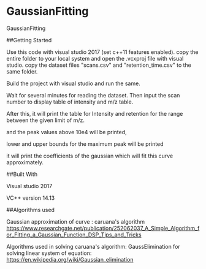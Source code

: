 # GaussianFitting
GaussianFitting

##Getting Started

Use  this code with visual studio 2017 (set c++11 features enabled). copy the entire folder to your local system and open the .vcxproj file with visual studio. copy the dataset files "scans.csv" and "retention_time.csv" to the same folder. 

Build the project with visual studio and run the same.

Wait for several minutes for reading the dataset. Then input the scan number to display table of intensity and m/z table. 

After this, it will print the table for Intensity and retention for the range between the given limit of m/z.

and the peak values above 10e4 will be printed,

lower and upper bounds for the maximum peak will be printed

it will print the coefficients of the gaussian which will fit this curve approximately.

##Built With

Visual studio 2017

VC++ version 14.13

##Algorithms used

Gaussian approximation of curve : caruana's algorithm  https://www.researchgate.net/publication/252062037_A_Simple_Algorithm_for_Fitting_a_Gaussian_Function_DSP_Tips_and_Tricks

Algorithms used in solving caruana's algorithm: GaussElimination for solving linear system of equation: https://en.wikipedia.org/wiki/Gaussian_elimination






